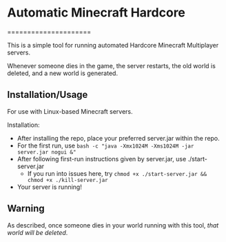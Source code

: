 # Automatic Minecraft Hardcore
=====================

This is a simple tool for running automated Hardcore Minecraft Multiplayer servers.

Whenever someone dies in the game, the server restarts, the old world is deleted, and a new world is generated.

## Installation/Usage
For use with Linux-based Minecraft servers.

Installation:
 - After installing the repo, place your preferred server.jar within the repo.
 - For the first run, use `bash -c "java -Xmx1024M -Xms1024M -jar server.jar nogui &"`
 - After following first-run instructions given by server.jar, use ./start-server.jar
   - If you run into issues here, try `chmod +x ./start-server.jar && chmod +x ./kill-server.jar`
 - Your server is running! 

## **Warning**
As described, once someone dies in your world running with this tool, *that world will be deleted*.

